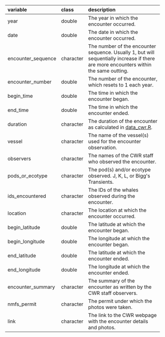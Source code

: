 | variable           | class     | description                                                                                                                                                                   |
|:-------------------|:---------|:--------------------------------------|
| year               | double    | The year in which the encounter occurred.                                                                                                                                     |
| date               | double    | The date in which the encounter occurred.                                                                                                                                     |
| encounter_sequence | character | The number of the encounter sequence. Usually 1, but will sequentially increase if there are more encounters within the same outting.                                         |
| encounter_number   | double    | The number of the encounter, which resets to 1 each year.                                                                                                                     |
| begin_time         | double    | The time in which the encounter began.                                                                                                                                        |
| end_time           | double    | The time in which the encounter ended.                                                                                                                                        |
| duration           | character | The duration of the encounter as calculated in [data_cwr.R](https://github.com/jadeynryan/orcas/blob/cbf4c8f4a192a3c4b8fc1540de6e55ce5e8b4323/data-raw/data_cwr.R#L153-L166). |
| vessel             | character | The name of the vessel(s) used for the encounter observation.                                                                                                                 |
| observers          | character | The names of the CWR staff who observed the encounter.                                                                                                                        |
| pods_or_ecotype    | character | The pod(s) and/or ecotype observed. J, K, L, or Bigg's Transients.                                                                                                            |
| ids_encountered    | character | The IDs of the whales observed during the encounter.                                                                                                                          |
| location           | character | The location at which the encounter occurred.                                                                                                                                 |
| begin_latitude     | double    | The latitude at which the encounter began.                                                                                                                                    |
| begin_longitude    | double    | The longitude at which the encounter began.                                                                                                                                   |
| end_latitude       | double    | The latitude at which the encounter ended.                                                                                                                                    |
| end_longitude      | double    | The longitude at which the encounter ended.                                                                                                                                   |
| encounter_summary  | character | The summary of the encounter as written by the CWR staff observers.                                                                                                           |
| nmfs_permit        | character | The permit under which the photos were taken.                                                                                                                                 |
| link               | character | The link to the CWR webpage with the encounter details and photos.                                                                                                            |
